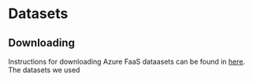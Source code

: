 # Datasets

## Downloading
Instructions for downloading Azure FaaS dataasets can be found in [here](https://github.com/Azure/AzurePublicDataset/blob/master/AzureFunctionsDataset2019.md).
The datasets we used